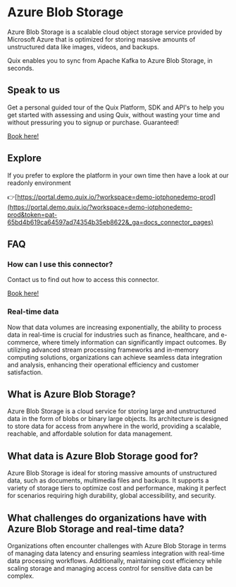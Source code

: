 <!-- START MARKDOWN -->
<!--[tech-name]-->
# Azure Blob Storage

<!--[blurb-about-tech]-->
Azure Blob Storage is a scalable cloud object storage service provided by Microsoft Azure that is optimized for storing massive amounts of unstructured data like images, videos, and backups.

Quix enables you to sync from Apache Kafka <span id="to_or_from">to</span> <span id="techname">Azure Blob Storage</span>, in seconds.

## Speak to us

Get a personal guided tour of the Quix Platform, SDK and API's to help you get started with assessing and using Quix, without wasting your time and without pressuring you to signup or purchase. Guaranteed!

[Book here!](https://quix.io/book-a-demo)

## Explore

If you prefer to explore the platform in your own time then have a look at our readonly environment

👉[https://portal.demo.quix.io/?workspace=demo-iotphonedemo-prod](https://portal.demo.quix.io/?workspace=demo-iotphonedemo-prod&token=pat-65bd4b619ca64597ad74354b35eb8622&_ga=docs_connector_pages)

## FAQ 

### How can I use this connector?

Contact us to find out how to access this connector.

[Book here!](https://quix.io/book-a-demo)

### Real-time data

Now that data volumes are increasing exponentially, the ability to process data in real-time is crucial for industries such as finance, healthcare, and e-commerce, where timely information can significantly impact outcomes. By utilizing advanced stream processing frameworks and in-memory computing solutions, organizations can achieve seamless data integration and analysis, enhancing their operational efficiency and customer satisfaction.

## What is <span id="techname">Azure Blob Storage</span>?

<!--[tech-seo-text]-->
Azure Blob Storage is a cloud service for storing large and unstructured data in the form of blobs or binary large objects. Its architecture is designed to store data for access from anywhere in the world, providing a scalable, reachable, and affordable solution for data management.

## What data is <span id="techname">Azure Blob Storage</span> good for?

<!--[tech-data-seo-text]-->
Azure Blob Storage is ideal for storing massive amounts of unstructured data, such as documents, multimedia files and backups. It supports a variety of storage tiers to optimize cost and performance, making it perfect for scenarios requiring high durability, global accessibility, and security.

## What challenges do organizations have with <span id="techname">Azure Blob Storage</span> and real-time data?

<!--[tech-challenges-seo-text]-->
Organizations often encounter challenges with Azure Blob Storage in terms of managing data latency and ensuring seamless integration with real-time data processing workflows. Additionally, maintaining cost efficiency while scaling storage and managing access control for sensitive data can be complex.
<!-- END MARKDOWN -->